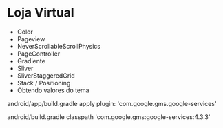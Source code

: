 # Loja Virtual

* Color
* Pageview
* NeverScrollableScrollPhysics
* PageController
* Gradiente
* Sliver
* SliverStaggeredGrid
* Stack / Positioning
* Obtendo valores do tema

android/app/build.gradle
apply plugin: 'com.google.gms.google-services'

android/build.gradle
classpath 'com.google.gms:google-services:4.3.3'